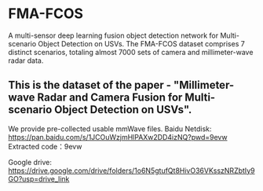 # FMA-FCOS
A multi-sensor deep learning fusion object detection network for Multi-scenario Object Detection on USVs.
The FMA-FCOS dataset comprises 7 distinct scenarios, totaling almost 7000 sets of camera and millimeter-wave radar data.

## This is the dataset of the paper - "Millimeter-wave Radar and Camera Fusion for Multi-scenario Object Detection on USVs".

We provide pre-collected usable mmWave files. 
Baidu Netdisk:
https://pan.baidu.com/s/1JCOuWzjmHlPAXw2DD4izNQ?pwd=9evw  Extracted code：9evw

Google drive:
https://drive.google.com/drive/folders/1o6N5gtufQt8HivO36VKsszNRZbtIy9GO?usp=drive_link
